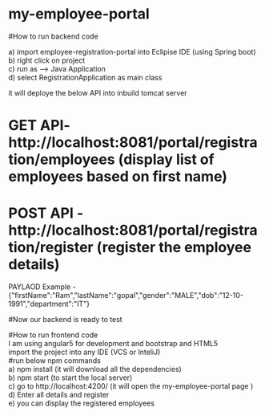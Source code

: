 # my-employee-portal

#How to run backend code

a) import employee-registration-portal into Eclipise IDE (using Spring boot)  
b) right click on project  
c) run as --> Java Application  
d) select RegistrationApplication as main class  

it will deploye the below API into inbuild tomcat server  
 # GET API-  http://localhost:8081/portal/registration/employees  (display list of employees based on first name)  
 # POST API - http://localhost:8081/portal/registration/register (register the employee details)  
  PAYLAOD Example - {"firstName":"Ram","lastName":"gopal","gender":"MALE","dob":"12-10-1991","department":"IT"}  
			  
#Now our backend is ready to test  

#How to run frontend code  
I am using angular5 for development and bootstrap and HTML5  
import the project into any IDE (VCS or InteliJ)  
 #run below npm commands  
 a) npm install (it will download all the dependencies)  
 b) npm start (to start the local server)  
 c) go to http://localhost:4200/ (it will open the my-employee-portal page )  
 d) Enter all details and register  
 e) you can display the registered employees  
